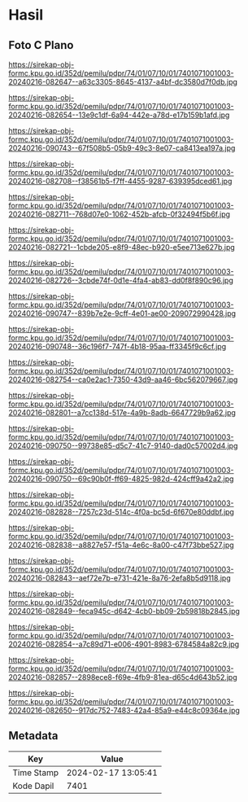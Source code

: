 # Hasil

## Foto C Plano

https://sirekap-obj-formc.kpu.go.id/352d/pemilu/pdpr/74/01/07/10/01/7401071001003-20240216-082647--a63c3305-8645-4137-a4bf-dc3580d7f0db.jpg

https://sirekap-obj-formc.kpu.go.id/352d/pemilu/pdpr/74/01/07/10/01/7401071001003-20240216-082654--13e9c1df-6a94-442e-a78d-e17b159b1afd.jpg

https://sirekap-obj-formc.kpu.go.id/352d/pemilu/pdpr/74/01/07/10/01/7401071001003-20240216-090743--67f508b5-05b9-49c3-8e07-ca8413ea197a.jpg

https://sirekap-obj-formc.kpu.go.id/352d/pemilu/pdpr/74/01/07/10/01/7401071001003-20240216-082708--f38561b5-f7ff-4455-9287-639395dced61.jpg

https://sirekap-obj-formc.kpu.go.id/352d/pemilu/pdpr/74/01/07/10/01/7401071001003-20240216-082711--768d07e0-1062-452b-afcb-0f32494f5b6f.jpg

https://sirekap-obj-formc.kpu.go.id/352d/pemilu/pdpr/74/01/07/10/01/7401071001003-20240216-082721--1cbde205-e8f9-48ec-b920-e5ee713e627b.jpg

https://sirekap-obj-formc.kpu.go.id/352d/pemilu/pdpr/74/01/07/10/01/7401071001003-20240216-082726--3cbde74f-0d1e-4fa4-ab83-dd0f8f890c96.jpg

https://sirekap-obj-formc.kpu.go.id/352d/pemilu/pdpr/74/01/07/10/01/7401071001003-20240216-090747--839b7e2e-9cff-4e01-ae00-209072990428.jpg

https://sirekap-obj-formc.kpu.go.id/352d/pemilu/pdpr/74/01/07/10/01/7401071001003-20240216-090748--36c196f7-747f-4b18-95aa-ff3345f9c6cf.jpg

https://sirekap-obj-formc.kpu.go.id/352d/pemilu/pdpr/74/01/07/10/01/7401071001003-20240216-082754--ca0e2ac1-7350-43d9-aa46-6bc562079667.jpg

https://sirekap-obj-formc.kpu.go.id/352d/pemilu/pdpr/74/01/07/10/01/7401071001003-20240216-082801--a7cc138d-517e-4a9b-8adb-6647729b9a62.jpg

https://sirekap-obj-formc.kpu.go.id/352d/pemilu/pdpr/74/01/07/10/01/7401071001003-20240216-090750--99738e85-d5c7-41c7-9140-dad0c57002d4.jpg

https://sirekap-obj-formc.kpu.go.id/352d/pemilu/pdpr/74/01/07/10/01/7401071001003-20240216-090750--69c90b0f-ff69-4825-982d-424cff9a42a2.jpg

https://sirekap-obj-formc.kpu.go.id/352d/pemilu/pdpr/74/01/07/10/01/7401071001003-20240216-082828--7257c23d-514c-4f0a-bc5d-6f670e80ddbf.jpg

https://sirekap-obj-formc.kpu.go.id/352d/pemilu/pdpr/74/01/07/10/01/7401071001003-20240216-082838--a8827e57-f51a-4e6c-8a00-c47f73bbe527.jpg

https://sirekap-obj-formc.kpu.go.id/352d/pemilu/pdpr/74/01/07/10/01/7401071001003-20240216-082843--aef72e7b-e731-421e-8a76-2efa8b5d9118.jpg

https://sirekap-obj-formc.kpu.go.id/352d/pemilu/pdpr/74/01/07/10/01/7401071001003-20240216-082849--feca945c-d642-4cb0-bb09-2b59818b2845.jpg

https://sirekap-obj-formc.kpu.go.id/352d/pemilu/pdpr/74/01/07/10/01/7401071001003-20240216-082854--a7c89d71-e006-4901-8983-6784584a82c9.jpg

https://sirekap-obj-formc.kpu.go.id/352d/pemilu/pdpr/74/01/07/10/01/7401071001003-20240216-082857--2898ece8-f69e-4fb9-81ea-d65c4d643b52.jpg

https://sirekap-obj-formc.kpu.go.id/352d/pemilu/pdpr/74/01/07/10/01/7401071001003-20240216-082650--917dc752-7483-42a4-85a9-e44c8c09364e.jpg


## Metadata

| Key        | Value               |
| ---------- | ------------------- |
| Time Stamp | 2024-02-17 13:05:41 |
| Kode Dapil | 7401                |



